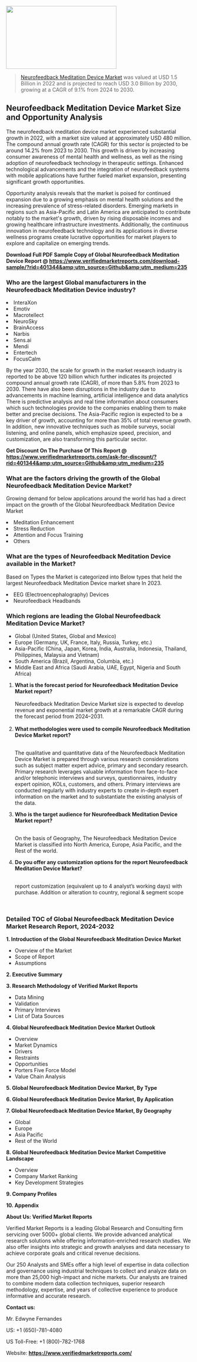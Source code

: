 <img src="https://ffe5etoiles.com/wp-content/uploads/2024/12/MST1-300x171.png" alt="" width="300" height="171" class="alignnone size-medium wp-image-20088" /><blockquote><p><p><a href="https://www.verifiedmarketreports.com/download-sample/?rid=401344&utm_source=Github&utm_medium=235" target="_blank">Neurofeedback Meditation Device Market</a> was valued at USD 1.5 Billion in 2022 and is projected to reach USD 3.0 Billion by 2030, growing at a CAGR of 9.1% from 2024 to 2030.</p></blockquote><p><h2>Neurofeedback Meditation Device Market Size and Opportunity Analysis</h2> <p>The neurofeedback meditation device market experienced substantial growth in 2022, with a market size valued at approximately USD 480 million. The compound annual growth rate (CAGR) for this sector is projected to be around 14.2% from 2023 to 2030. This growth is driven by increasing consumer awareness of mental health and wellness, as well as the rising adoption of neurofeedback technology in therapeutic settings. Enhanced technological advancements and the integration of neurofeedback systems with mobile applications have further fueled market expansion, presenting significant growth opportunities.</p> <p>Opportunity analysis reveals that the market is poised for continued expansion due to a growing emphasis on mental health solutions and the increasing prevalence of stress-related disorders. Emerging markets in regions such as Asia-Pacific and Latin America are anticipated to contribute notably to the market's growth, driven by rising disposable incomes and growing healthcare infrastructure investments. Additionally, the continuous innovation in neurofeedback technology and its applications in diverse wellness programs create lucrative opportunities for market players to explore and capitalize on emerging trends.</p> </p><p class=""><strong>Download Full PDF Sample Copy of Global Neurofeedback Meditation Device Report @ <a href="https://www.verifiedmarketreports.com/download-sample/?rid=401344&amp;utm_source=Github&amp;utm_medium=235" target="_blank">https://www.verifiedmarketreports.com/download-sample/?rid=401344&amp;utm_source=Github&amp;utm_medium=235</a></strong></p><h3 id="" class="">Who are the largest Global manufacturers in the Neurofeedback Meditation Device industry?</h3><p><li>InteraXon</li><li> Emotiv</li><li> Macrotellect</li><li> NeuroSky</li><li> BrainAccess</li><li> Narbis</li><li> Sens.ai</li><li> Mendi</li><li> Entertech</li><li> FocusCalm</li></p><div class=""><div class="" dir="" data-message-author-role="" data-message-id="" data-message-model-slug=""><div class=""><div class=""><div class=""><div class="" dir="" data-message-author-role="" data-message-id="" data-message-model-slug=""><div class=""><div class=""><p>By the year 2030, the scale for growth in the market research industry is reported to be above 120 billion which further indicates its projected compound annual growth rate (CAGR), of more than 5.8% from 2023 to 2030. There have also been disruptions in the industry due to advancements in machine learning, artificial intelligence and data analytics There is predictive analysis and real time information about consumers which such technologies provide to the companies enabling them to make better and precise decisions. The Asia-Pacific region is expected to be a key driver of growth, accounting for more than 35% of total revenue growth. In addition, new innovative techniques such as mobile surveys, social listening, and online panels, which emphasize speed, precision, and customization, are also transforming this particular sector.</p><p><strong>Get Discount On The Purchase Of This Report @&nbsp; <a href="https://www.verifiedmarketreports.com/ask-for-discount/?rid=401344&amp;utm_source=Github&amp;utm_medium=235" target="_blank">https://www.verifiedmarketreports.com/ask-for-discount/?rid=401344&amp;utm_source=Github&amp;utm_medium=235</a></strong></p></div></div></div></div></div></div></div></div><h3 id="" class="">What are the factors driving the growth of the Global Neurofeedback Meditation Device Market?</h3><p id="" class="">Growing demand for below applications around the world has had a direct impact on the growth of the Global Neurofeedback Meditation Device Market</p><p id="" class=""><li>Meditation Enhancement</li><li> Stress Reduction</li><li> Attention and Focus Training</li><li> Others</li></p><h3 id="" class="">What are the types of Neurofeedback Meditation Device available in the Market?</h3><p id="" class="">Based on Types the Market is categorized into Below types that held the largest Neurofeedback Meditation Device market share In 2023.</p><p id="" class=""><li>EEG (Electroencephalography) Devices</li><li> Neurofeedback Headbands</li></p><h3 id="" class="">Which regions are leading the Global Neurofeedback Meditation Device Market?</h3><ul><li>Global (United States, Global and Mexico)</li><li>Europe (Germany, UK, France, Italy, Russia, Turkey, etc.)</li><li>Asia-Pacific (China, Japan, Korea, India, Australia, Indonesia, Thailand, Philippines, Malaysia and Vietnam)</li><li>South America (Brazil, Argentina, Columbia, etc.)</li><li>Middle East and Africa (Saudi Arabia, UAE, Egypt, Nigeria and South Africa)</li></ul><p><ol><li><strong>What is the forecast period for Neurofeedback Meditation Device Market report?<br /></strong><br /><span data-sheets-root="1" data-sheets-value="{&quot;1&quot;:2,&quot;2&quot;:&quot;XXXX size is expected to develop revenue and exponential market growth at a remarkable CAGR during the forecast period from 2024&ndash;2030.&quot;}" data-sheets-userformat="{&quot;2&quot;:12674,&quot;4&quot;:{&quot;1&quot;:2,&quot;2&quot;:16776960},&quot;10&quot;:2,&quot;11&quot;:0,&quot;15&quot;:&quot;Arial&quot;,&quot;16&quot;:12}">Neurofeedback Meditation Device Market size is expected to develop revenue and exponential market growth at a remarkable CAGR during the forecast period from 2024&ndash;2031.</span><br /><br /></li><li><strong>What methodologies were used to compile Neurofeedback Meditation Device Market report?<br /><br /></strong><p>The qualitative and quantitative data of the&nbsp;Neurofeedback Meditation Device Market is prepared through various research considerations such as subject matter expert advice, primary and secondary research. Primary research leverages valuable information from face-to-face and/or telephonic interviews and surveys, questionnaires, industry expert opinion, KOLs, customers, and others. Primary interviews are conducted regularly with industry experts to create in-depth expert information on the market and to substantiate the existing analysis of the data.&nbsp;</p></li><li><strong>Who is the target audience for Neurofeedback Meditation Device Market report?<br /><br /></strong><p>On the basis of Geography, The&nbsp;Neurofeedback Meditation Device Market is classified into North America, Europe, Asia Pacific, and the Rest of the world.</p></li><li><strong>Do you offer any customization options for the report Neurofeedback Meditation Device Market?<br /><br /></strong><p>report customization (equivalent up to 4 analyst&rsquo;s working days) with purchase. Addition or alteration to country, regional &amp; segment scope</p><p>&nbsp;</p></li></ol></p><h3 id="" class="">Detailed TOC of Global Neurofeedback Meditation Device Market Research Report, 2024-2032</h3><p id="" class=""><strong>1. Introduction of the Global Neurofeedback Meditation Device Market</strong></p><ul><li>Overview of the Market</li><li>Scope of Report</li><li>Assumptions</li></ul><p id="" class=""><strong>2. Executive Summary</strong></p><p id="" class=""><strong>3. Research Methodology of&nbsp;Verified Market Reports</strong></p><ul><li>Data Mining</li><li>Validation</li><li>Primary Interviews</li><li>List of Data Sources</li></ul><p id="" class=""><strong>4. Global Neurofeedback Meditation Device Market Outlook</strong></p><ul><li>Overview</li><li>Market Dynamics</li><li>Drivers</li><li>Restraints</li><li>Opportunities</li><li>Porters Five Force Model</li><li>Value Chain Analysis</li></ul><p id="" class=""><strong>5. Global Neurofeedback Meditation Device Market, By&nbsp;Type</strong></p><p id="" class=""><strong>6. Global Neurofeedback Meditation Device Market, By Application</strong></p><p id="" class=""><strong>7. Global Neurofeedback Meditation Device Market, By Geography</strong></p><ul><li>Global</li><li>Europe</li><li>Asia Pacific</li><li>Rest of the World</li></ul><p id="" class=""><strong>8. Global Neurofeedback Meditation Device Market Competitive Landscape</strong></p><ul><li>Overview</li><li>Company Market Ranking</li><li>Key Development Strategies</li></ul><p id="" class=""><strong>9. Company Profiles</strong></p><p id="" class=""><strong>10. Appendix</strong></p><p id="" class=""><strong>About Us: Verified Market Reports</strong></p><p id="" class="">Verified Market Reports is a leading Global Research and Consulting firm servicing over 5000+ global clients. We provide advanced analytical research solutions while offering information-enriched research studies. We also offer insights into strategic and growth analyses and data necessary to achieve corporate goals and critical revenue decisions.</p><p id="" class="">Our 250 Analysts and SMEs offer a high level of expertise in data collection and governance using industrial techniques to collect and analyze data on more than 25,000 high-impact and niche markets. Our analysts are trained to combine modern data collection techniques, superior research methodology, expertise, and years of collective experience to produce informative and accurate research.</p><p id="" class=""><strong>Contact us:</strong></p><p id="" class="">Mr. Edwyne Fernandes</p><p id="" class="">US: +1 (650)-781-4080</p><p id="" class="">US Toll-Free: +1 (800)-782-1768</p><p id="" class="">Website: <a target="" data-test-app-aware-link=""><strong>https://www.verifiedmarketreports.com/</strong></a></p>
